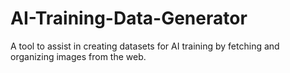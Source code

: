 # AI-Training-Data-Generator
A tool to assist in creating datasets for AI training by fetching and organizing images from the web.
